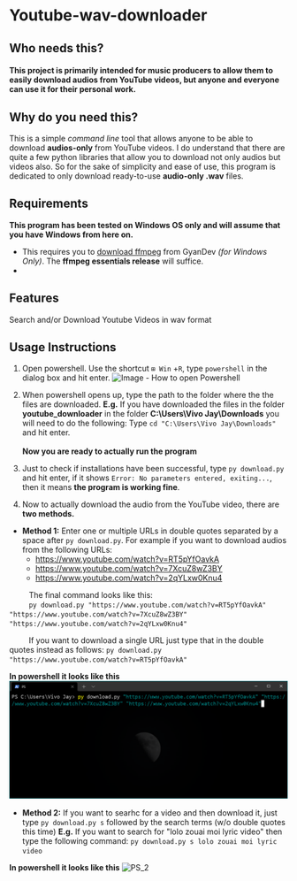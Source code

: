 # Youtube-wav-downloader
## Who needs this?
#### This project is primarily intended for music producers to allow them to easily download audios from YouTube videos, but anyone and everyone can use it for their personal work.

## Why do you need this?
This is a simple *command line* tool that allows anyone to be able to download **audios-only** from YouTube videos.
I do understand that there are quite a few python libraries that allow you to download not only audios but videos also.
So for the sake of simplicity and ease of use, this program is dedicated to only download ready-to-use **audio-only .wav** files.

## Requirements
**This program has been tested on Windows OS only and will assume that you have Windows from here on.**
- This requires you to [download ffmpeg](https://www.gyan.dev/ffmpeg/builds/) from GyanDev *(for Windows Only)*. The **ffmpeg essentials release** will suffice.
- 

## Features
Search and/or Download Youtube Videos in wav format

## Usage Instructions
1. Open powershell. Use the shortcut `⊞ Win` +`R`, type `powershell` in the dialog box and hit enter.
![Image - How to open Powershell](https://www.top-password.com/blog/wp-content/uploads/2016/03/run.png)
2. When powershell opens up, type the path to the folder where the the files are downloaded.
**E.g.** If you have downloaded the files in the folder **youtube_downloader** in the folder 
**C:\Users\Vivo Jay\Downloads** you will need to do the following:
Type `cd "C:\Users\Vivo Jay\Downloads"` and hit enter.\
\
**Now you are ready to actually run the program**

3. Just to check if installations have been successful, type `py download.py` and hit enter, if it shows `Error: No parameters entered, exiting...`, then it means **the program is working fine**.
4. Now to actually download the audio from the YouTube video, there are **two methods.**
- **Method 1:** Enter one or multiple URLs in double quotes separated by a space after `py download.py`. For example if you want to download audios from the following URLs:
	- https://www.youtube.com/watch?v=RT5pYfOavkA
	- https://www.youtube.com/watch?v=7XcuZ8wZ3BY
	- https://www.youtube.com/watch?v=2qYLxw0Knu4

&nbsp;&nbsp;&nbsp;&nbsp;&nbsp;&nbsp;&nbsp;&nbsp;&nbsp;The final command looks like this:\
&nbsp;&nbsp;&nbsp;&nbsp;&nbsp;&nbsp;&nbsp;&nbsp;&nbsp;`py download.py "https://www.youtube.com/watch?v=RT5pYfOavkA" "https://www.youtube.com/watch?v=7XcuZ8wZ3BY" "https://www.youtube.com/watch?v=2qYLxw0Knu4"`

&nbsp;&nbsp;&nbsp;&nbsp;&nbsp;&nbsp;&nbsp;&nbsp;&nbsp;If you want to download a single URL just type that in the double quotes instead as follows:
`py download.py "https://www.youtube.com/watch?v=RT5pYfOavkA"`

**In powershell it looks like this**
![PS_1](res/PS_1.png)

- **Method 2:** If you want to searhc for a video and then download it, just type `py download.py s` followed by the search terms (w/o double quotes this time)
**E.g.** If you want to search for "lolo zouai moi lyric video" then type the following command:
`py download.py s lolo zouai moi lyric video`

**In powershell it looks like this**
![PS_2](res/PS_2.png)
